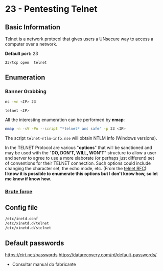 # 23 - Pentesting Telnet

 

## **Basic Information**

Telnet is a network protocol that gives users a UNsecure way to access a computer over a network.

**Default port:** 23

```
23/tcp open  telnet
```

## **Enumeration**

### **Banner Grabbing**

```bash
nc -vn <IP> 23

telnet <IP>
```

All the interesting enumeration can be performed by **nmap**:

```bash
nmap -n -sV -Pn --script "*telnet* and safe" -p 23 <IP>
```

The script `telnet-ntlm-info.nse` will obtain NTLM info (Windows versions).

In the TELNET Protocol are various "**options**" that will be sanctioned and may be used with the "**DO, DON'T, WILL, WON'T**" structure to allow a user and server to agree to use a more elaborate (or perhaps just different) set of conventions for their TELNET connection. Such options could include changing the character set, the echo mode, etc. (From the [telnet RFC](https://tools.ietf.org/html/rfc854))\
**I know it is possible to enumerate this options but I don't know how, so let me know if know how.**

### [Brute force](../generic-methodologies-and-resources/brute-force.md#telnet)

## Config file

```bash
/etc/inetd.conf
/etc/xinetd.d/telnet
/etc/xinetd.d/stelnet
```

## Default passwords
https://cirt.net/passwords
https://datarecovery.com/rd/default-passwords/
- Consultar manual do fabricante
